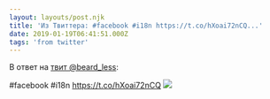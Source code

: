 ```yaml
---
layout: layouts/post.njk
title: 'Из Твиттера: #facebook #i18n https://t.co/hXoai72nCQ...'
date: 2019-01-19T06:41:51.000Z
tags: 'from twitter'
---
```

В ответ на [твит @beard_less](https://twitter.com/_/status/1086513257937022976):

#facebook #i18n https://t.co/hXoai72nCQ
  <img src="https://pbs.twimg.com/media/DxQSxUDX0AAcNVR.jpg" />
